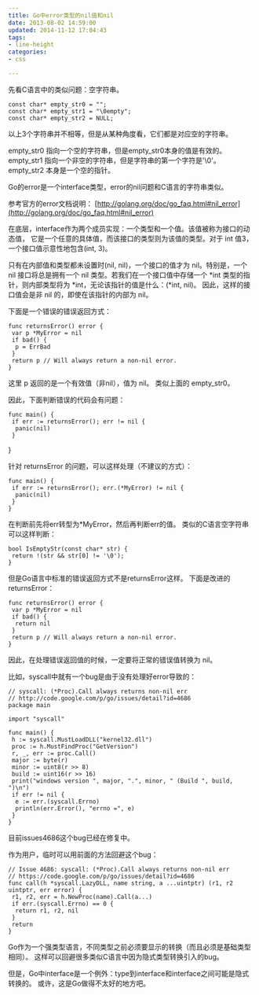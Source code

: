 ```yaml
---
title: Go中error类型的nil值和nil
date: 2013-08-02 14:59:00
updated: 2014-11-12 17:04:43
tags: 
- line-height
categories: 
- css

---
```

先看C语言中的类似问题：空字符串。


<!--more-->


    const char* empty_str0 = "";
    const char* empty_str1 = "\0empty";
    const char* empty_str2 = NULL;

以上3个字符串并不相等，但是从某种角度看，它们都是对应空的字符串。

empty_str0 指向一个空的字符串，但是empty_str0本身的值是有效的。
empty_str1 指向一个非空的字符串，但是字符串的第一个字符是'\0'。
empty_str2 本身是一个空的指针。

Go的error是一个interface类型，error的nil问题和C语言的字符串类似。

参考官方的error文档说明：
[http://golang.org/doc/go_faq.html#nil_error](http://golang.org/doc/go_faq.html#nil_error)

在底层，interface作为两个成员实现：一个类型和一个值。该值被称为接口的动态值， 它是一个任意的具体值，而该接口的类型则为该值的类型。对于 int 值3， 一个接口值示意性地包含(int, 3)。

只有在内部值和类型都未设置时(nil, nil)，一个接口的值才为 nil。特别是，一个 nil 接口将总是拥有一个 nil 类型。若我们在一个接口值中存储一个 *int 类型的指针，则内部类型将为 *int，无论该指针的值是什么：(*int, nil)。 因此，这样的接口值会是非 nil 的，即使在该指针的内部为 nil。

下面是一个错误的错误返回方式：

    func returnsError() error {
     var p *MyError = nil
     if bad() {
      p = ErrBad
     }
     return p // Will always return a non-nil error.
    }

这里 p 返回的是一个有效值（非nil），值为 nil。
类似上面的 empty_str0。

因此，下面判断错误的代码会有问题：

    func main() {
     if err := returnsError(); err != nil {
      panic(nil)
     }

}

针对 returnsError 的问题，可以这样处理（不建议的方式）：

    func main() {
     if err := returnsError(); err.(*MyError) != nil {
      panic(nil)
     }
    }

在判断前先将err转型为*MyError，然后再判断err的值。
类似的C语言空字符串可以这样判断：

    bool IsEmptyStr(const char* str) {
     return !(str && str[0] != '\0');
    }

但是Go语言中标准的错误返回方式不是returnsError这样。
下面是改进的returnsError：

    func returnsError() error {
     var p *MyError = nil
     if bad() {
      return nil
     }
     return p // Will always return a non-nil error.
    }

因此，在处理错误返回值的时候，一定要将正常的错误值转换为 nil。

比如，syscall中就有一个bug是由于没有处理好error导致的：

    // syscall: (*Proc).Call always returns non-nil err
    // http://code.google.com/p/go/issues/detail?id=4686
    package main
    
    import "syscall"
    
    func main() {
     h := syscall.MustLoadDLL("kernel32.dll")
     proc := h.MustFindProc("GetVersion")
     r, _, err := proc.Call()
     major := byte(r)
     minor := uint8(r >> 8)
     build := uint16(r >> 16)
     print("windows version ", major, ".", minor, " (Build ", build, ")\n")
     if err != nil {
      e := err.(syscall.Errno)
      println(err.Error(), "errno =", e)
     }
    }

目前issues4686这个bug已经在修复中。

作为用户，临时可以用前面的方法回避这个bug：

    // Issue 4686: syscall: (*Proc).Call always returns non-nil err
    // https://code.google.com/p/go/issues/detail?id=4686
    func call(h *syscall.LazyDLL, name string, a ...uintptr) (r1, r2 uintptr, err error) {
     r1, r2, err = h.NewProc(name).Call(a...)
     if err.(syscall.Errno) == 0 {
      return r1, r2, nil
     }
     return
    }

Go作为一个强类型语言，不同类型之前必须要显示的转换（而且必须是基础类型相同）。
这样可以回避很多类似C语言中因为隐式类型转换引入的bug。

但是，Go中interface是一个例外：type到interface和interface之间可能是隐式转换的。
或许，这是Go做得不太好的地方吧。